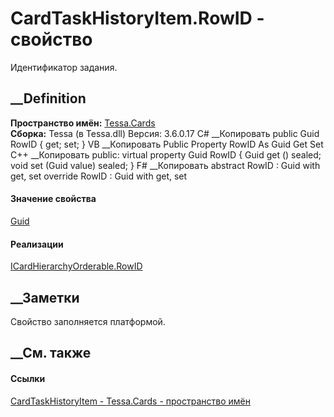# CardTaskHistoryItem.RowID - свойство
Идентификатор задания.
## __Definition
 **Пространство имён:** [Tessa.Cards](N_Tessa_Cards.htm)  
 **Сборка:** Tessa (в Tessa.dll) Версия: 3.6.0.17
C# __Копировать
     public Guid RowID { get; set; }
VB __Копировать
     Public Property RowID As Guid
    	Get
    	Set
C++ __Копировать
     public:
    virtual property Guid RowID {
    	Guid get () sealed;
    	void set (Guid value) sealed;
    }
F# __Копировать
     abstract RowID : Guid with get, set
    override RowID : Guid with get, set
#### Значение свойства
[Guid](https://learn.microsoft.com/dotnet/api/system.guid)
#### Реализации
[ICardHierarchyOrderable.RowID](P_Tessa_Cards_ICardHierarchyOrderable_RowID.htm)  
##  __Заметки
Свойство заполняется платформой.
##  __См. также
#### Ссылки
[CardTaskHistoryItem - ](T_Tessa_Cards_CardTaskHistoryItem.htm)
[Tessa.Cards - пространство имён](N_Tessa_Cards.htm)
